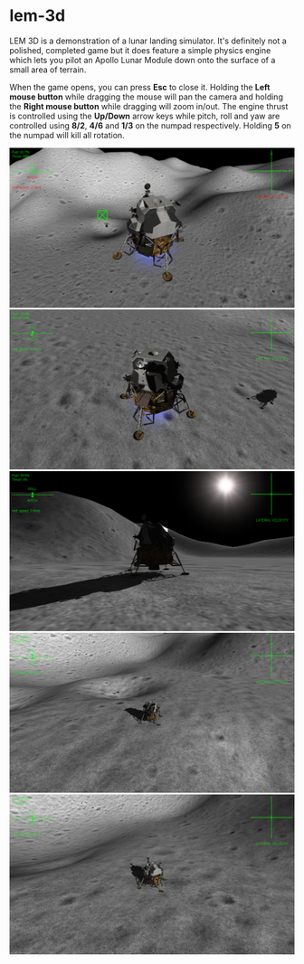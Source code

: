 # lem-3d
LEM 3D is a demonstration of a lunar landing simulator. It's definitely not a polished, completed game but it does feature a simple physics engine which lets you pilot an Apollo Lunar Module down onto the surface of a small area of terrain.

When the game opens, you can press **Esc** to close it. Holding the **Left mouse button** while dragging the mouse will pan the camera and holding the **Right mouse button** while dragging will zoom in/out. The engine thrust is controlled using the **Up/Down** arrow keys while pitch, roll and yaw are controlled using **8/2**, **4/6** and **1/3** on the numpad respectively. Holding **5** on the numpad will kill all rotation.

![Top of descent](https://raw.githubusercontent.com/george7378/lem-3d/master/_img/1.png)
![Coming in backwards](https://raw.githubusercontent.com/george7378/lem-3d/master/_img/2.png)
![Landed - closeup](https://raw.githubusercontent.com/george7378/lem-3d/master/_img/3.png)
![Landed - distant](https://raw.githubusercontent.com/george7378/lem-3d/master/_img/4.png)
![Landed - distant](https://raw.githubusercontent.com/george7378/lem-3d/master/_img/5.png)
